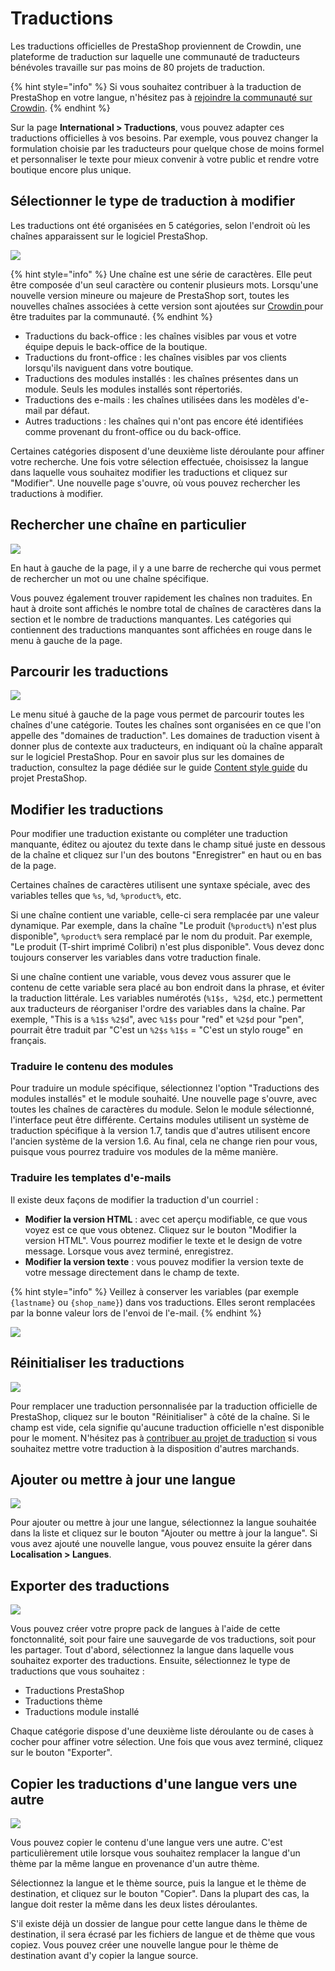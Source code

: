 # Traductions

Les traductions officielles de PrestaShop proviennent de Crowdin, une plateforme de traduction sur laquelle une communauté de traducteurs bénévoles travaille sur pas moins de 80 projets de traduction.

{% hint style="info" %}
Si vous souhaitez contribuer à la traduction de PrestaShop en votre langue, n'hésitez pas à [rejoindre la communauté sur Crowdin](https://crowdin.com/project/prestashop-official).
{% endhint %}

Sur la page **International > Traductions**, vous pouvez adapter ces traductions officielles à vos besoins. Par exemple, vous pouvez changer la formulation choisie par les traducteurs pour quelque chose de moins formel et personnaliser le texte pour mieux convenir à votre public et rendre votre boutique encore plus unique.

## Sélectionner le type de traduction à modifier

Les traductions ont été organisées en 5 catégories, selon l'endroit où les chaînes apparaissent sur le logiciel PrestaShop.

![](<../../../.gitbook/assets/image (44).png>)

{% hint style="info" %}
Une chaîne est une série de caractères. Elle peut être composée d'un seul caractère ou contenir plusieurs mots. Lorsqu'une nouvelle version mineure ou majeure de PrestaShop sort, toutes les nouvelles chaînes associées à cette version sont ajoutées sur [Crowdin ](https://crowdin.com/project/prestashop-official)pour être traduites par la communauté.
{% endhint %}

* Traductions du back-office : les chaînes visibles par vous et votre équipe depuis le back-office de la boutique.
* Traductions du front-office : les chaînes visibles par vos clients lorsqu'ils naviguent dans votre boutique.
* Traductions des modules installés : les chaînes présentes dans un module. Seuls les modules installés sont répertoriés.
* Traductions des e-mails : les chaînes utilisées dans les modèles d'e-mail par défaut.
* Autres traductions : les chaînes qui n'ont pas encore été identifiées comme provenant du front-office ou du back-office.&#x20;

Certaines catégories disposent d'une deuxième liste déroulante pour affiner votre recherche. Une fois votre sélection effectuée, choisissez la langue dans laquelle vous souhaitez modifier les traductions et cliquez sur "Modifier". Une nouvelle page s'ouvre, où vous pouvez rechercher les traductions à modifier.

## **Rechercher une chaîne en particulier**

![](<../../../.gitbook/assets/image (47).png>)

En haut à gauche de la page, il y a une barre de recherche qui vous permet de rechercher un mot ou une chaîne spécifique.&#x20;

Vous pouvez également trouver rapidement les chaînes non traduites. En haut à droite sont affichés le nombre total de chaînes de caractères dans la section et le nombre de traductions manquantes. Les catégories qui contiennent des traductions manquantes sont affichées en rouge dans le menu à gauche de la page.

## Parcourir les traductions

![](<../../../.gitbook/assets/image (53).png>)

Le menu situé à gauche de la page vous permet de parcourir toutes les chaînes d'une catégorie. Toutes les chaînes sont organisées en ce que l'on appelle des "domaines de traduction". Les domaines de traduction visent à donner plus de contexte aux traducteurs, en indiquant où la chaîne apparaît sur le logiciel PrestaShop. Pour en savoir plus sur les domaines de traduction, consultez la page dédiée sur le guide [Content style guide](traductions.md#selectionner-le-type-de-traduction-a-modifier) du projet PrestaShop.

## Modifier les traductions

Pour modifier une traduction existante ou compléter une traduction manquante, éditez ou ajoutez du texte dans le champ situé juste en dessous de la chaîne et cliquez sur l'un des boutons "Enregistrer" en haut ou en bas de la page.&#x20;

Certaines chaînes de caractères utilisent une syntaxe spéciale, avec des variables telles que `%s`, `%d`, `%product%`, etc.&#x20;

Si une chaîne contient une variable, celle-ci sera remplacée par une valeur dynamique. Par exemple, dans la chaîne "Le produit (`%product%`) n'est plus disponible", `%product%` sera remplacé par le nom du produit. Par exemple, "Le produit (T-shirt imprimé Colibri) n'est plus disponible". Vous devez donc toujours conserver les variables dans votre traduction finale.&#x20;

Si une chaîne contient une variable, vous devez vous assurer que le contenu de cette variable sera placé au bon endroit dans la phrase, et éviter la traduction littérale. Les variables numérotés (`%1$s, %2$d`, etc.) permettent aux traducteurs de réorganiser l'ordre des variables dans la chaîne. Par exemple, "This is a `%1$s` `%2$d`", avec `%1$s` pour "red" et `%2$d` pour "pen", pourrait être traduit par "C'est un `%2$s` `%1$s` = "C'est un stylo rouge" en français.

### Traduire le contenu des modules

Pour traduire un module spécifique, sélectionnez l'option "Traductions des modules installés" et le module souhaité. Une nouvelle page s'ouvre, avec toutes les chaînes de caractères du module. Selon le module sélectionné, l'interface peut être différente. Certains modules utilisent un système de traduction spécifique à la version 1.7, tandis que d'autres utilisent encore l'ancien système de la version 1.6. Au final, cela ne change rien pour vous, puisque vous pourrez traduire vos modules de la même manière.

### Traduire les templates d'e-mails

Il existe deux façons de modifier la traduction d'un courriel :&#x20;

* **Modifier la version HTML** : avec cet aperçu modifiable, ce que vous voyez est ce que vous obtenez. Cliquez sur le bouton "Modifier la version HTML". Vous pourrez modifier le texte et le design de votre message. Lorsque vous avez terminé, enregistrez.&#x20;
* **Modifier la version texte** : vous pouvez modifier la version texte de votre message directement dans le champ de texte.

{% hint style="info" %}
Veillez à conserver les variables (par exemple `{lastname}` ou `{shop_name}`) dans vos traductions. Elles seront remplacées par la bonne valeur lors de l'envoi de l'e-mail.
{% endhint %}

![](<../../../.gitbook/assets/image (52).png>)

## Réinitialiser les traductions

![](<../../../.gitbook/assets/image (56).png>)

Pour remplacer une traduction personnalisée par la traduction officielle de PrestaShop, cliquez sur le bouton "Réinitialiser" à côté de la chaîne. Si le champ est vide, cela signifie qu'aucune traduction officielle n'est disponible pour le moment. N'hésitez pas à [contribuer au projet de traduction](https://crowdin.com/project/prestashop-official) si vous souhaitez mettre votre traduction à la disposition d'autres marchands.

## Ajouter ou mettre à jour une langue&#x20;

![](<../../../.gitbook/assets/image (49).png>)

Pour ajouter ou mettre à jour une langue, sélectionnez la langue souhaitée dans la liste et cliquez sur le bouton "Ajouter ou mettre à jour la langue". Si vous avez ajouté une nouvelle langue, vous pouvez ensuite la gérer dans **Localisation > Langues**.

## Exporter des traductions

![](<../../../.gitbook/assets/image (50).png>)

Vous pouvez créer votre propre pack de langues à l'aide de cette fonctonnalité, soit pour faire une sauvegarde de vos traductions, soit pour les partager. Tout d'abord, sélectionnez la langue dans laquelle vous souhaitez exporter des traductions. Ensuite, sélectionnez le type de traductions que vous souhaitez :&#x20;

* Traductions PrestaShop
* Traductions thème
* Traductions module installé

Chaque catégorie dispose d'une deuxième liste déroulante ou de cases à cocher pour affiner votre sélection. Une fois que vous avez terminé, cliquez sur le bouton "Exporter".

## Copier les traductions d'une langue vers une autre&#x20;

![](<../../../.gitbook/assets/image (41).png>)

Vous pouvez copier le contenu d'une langue vers une autre. C'est particulièrement utile lorsque vous souhaitez remplacer la langue d'un thème par la même langue en provenance d'un autre thème.&#x20;

Sélectionnez la langue et le thème source, puis la langue et le thème de destination, et cliquez sur le bouton "Copier". Dans la plupart des cas, la langue doit rester la même dans les deux listes déroulantes.&#x20;

S'il existe déjà un dossier de langue pour cette langue dans le thème de destination, il sera écrasé par les fichiers de langue et de thème que vous copiez. Vous pouvez créer une nouvelle langue pour le thème de destination avant d'y copier la langue source.
